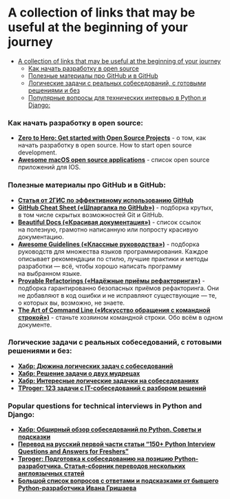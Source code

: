 # A collection of links that may be useful at the beginning of your journey

- [A collection of links that may be useful at the beginning of your journey](#a-collection-of-links-that-may-be-useful-at-the-beginning-of-your-journey)
    - [Как начать разработку в open source](##Как-начать-разработку-в-open-source)
    - [Полезные материалы про GitHub и в GitHub](##Полезные-материалы-про-GitHub-и-в-GitHub)
    - [Логические задачи с реальных собеседований, с готовыми решениями и без](##Логические-задачи-с-реальных-собеседований,-с-готовыми-решениями-и-без)
    - [Популярные вопросы для технических интервью в Python и Django:](Popular-questions-for-technical-interviews-in-Python-and-Django:)


### Как начать разработку в open source:

- [**Zero to Hero: Get started with Open Source Projects**](https://dev.to/ruppysuppy/zero-to-hero-get-started-with-open-source-10b7) - о том, как начать разработку в open source. How to start open source development.
- [**Awesome macOS open source applications**](https://github.com/serhii-londar/open-source-mac-os-apps) - список open source приложений для IOS.


### Полезные материалы про GitHub и в GitHub:

- [**Статья от 2ГИС по эффективному использованию GitHub**](https://habr.com/ru/companies/2gis/articles/306166/)
- [**GitHub Cheat Sheet («Шпаргалка по GitHub»)**](https://github.com/tiimgreen/github-cheat-sheet) - подборка крутых, в том числе скрытых возможностей Git и GitHub.
- **[Beautiful Docs («Красивая документация»)](https://github.com/matheusfelipeog/beautiful-docs)** - список ссылок на полезную, грамотно написанную или попросту красивую документацию.
- **[Awesome Guidelines («Классные руководства»)](https://github.com/Kristories/awesome-guidelines)** - подборка руководств для множества языков программирования. Каждое описывает рекомендации по стилю, лучшие практики и методы разработки — всё, чтобы хорошо написать программу на выбранном языке.
- **[Provable Refactorings («Надёжные приёмы рефакторинга»)](https://github.com/digdeeproots/provable-refactorings)** - подборка гарантированно безопасных приёмов рефакторинга. Они не добавляют в код ошибки и не исправляют существующие — те, о которых вы, возможно, не знаете.
- **[The Art of Command Line («Искусство обращения с командной строкой»)](https://github.com/jlevy/the-art-of-command-line)** - станьте хозяином командной строки. Обо всём в одном документе.


### Логические задачи с реальных собеседований, с готовыми решениями и без:

- [**Хабр: Дюжина логических задач с собеседований**](https://habr.com/ru/articles/230881/)
- [**Хабр: Решение задачи о двух мудрецах**](https://habr.com/ru/articles/378593/)
- [**Хабр: Интересные логические задачки на собеседованиях**](https://habr.com/ru/articles/342304/)
- [**TProger: 123 задачи с IT-собеседований с разбором решений**](https://tproger.ru/articles/problems)


### Popular questions for technical interviews in Python and Django:

- [**Хабр: Обширный обзор собеседований по Python. Советы и подсказки**](https://habr.com/ru/articles/439576/)
- [**Перевод на русский первой части статьи “150+ Python Interview Questions and Answers for Freshers”**](https://kirill-sklyarenko.ru/lenta/150-voprosov-na-sobesedovanie-python-bez-opyta)
- [**Tproger: Подготовка к собеседованию на позицию Python-разработчика. Статья-сборник переводов нескольких англоязычных статей**](https://tproger.ru/translations/python-developer-interview-guide)
- [**Большой список вопросов с ответами и подсказками от бывшего Python-разработчика Ивана Гришаева**](https://grishaev.me/interview/)
